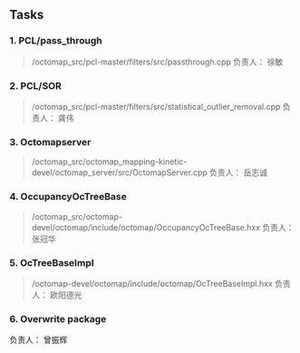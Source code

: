 ## Tasks
### 1. PCL/pass_through
> /octomap_src/pcl-master/filters/src/passthrough.cpp
负责人： 徐敏

### 2. PCL/SOR
> /octomap_src/pcl-master/filters/src/statistical_outlier_removal.cpp
负责人： 龚伟

### 3. Octomapserver
> /octomap_src/octomap_mapping-kinetic-devel/octomap_server/src/OctomapServer.cpp
负责人： 岳志诚

### 4. OccupancyOcTreeBase
> /octomap_src/octomap-devel/octomap/include/octomap/OccupancyOcTreeBase.hxx
负责人： 张冠华

### 5. OcTreeBaseImpl
> /octomap-devel/octomap/include/octomap/OcTreeBaseImpl.hxx
负责人： 欧阳德光

### 6. Overwrite package
负责人： 曾振辉


